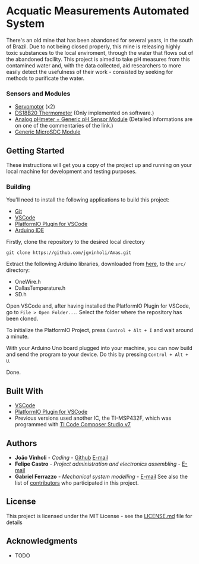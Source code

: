 # Acquatic Measurements Automated System

There's an old mine that has been abandoned for several years, in the south of Brazil. Due to not being closed properly, this mine is releasing highly toxic substances to the local enviroment, through the water that flows out of the abandoned facility. This project is aimed to take pH measures from this contamined water and, with the data collected, aid researchers to more easily detect the usefulness of their work - consisted by seeking for methods to purificate the water.

### Sensors and Modules
* [Servomotor](https://www.wikiwand.com/en/Servomotor) (x2)
* [DS18B20 Thermometer](https://datasheets.maximintegrated.com/en/ds/DS18B20.pdf) (Only implemented on software.)
* [Analog pHmeter + Generic pH Sensor Module](https://forum.arduino.cc/index.php?topic=336012.0) (Detailed informations are on one of the commentaries of the link.)
* [Generic MicroSDC Module](https://www.arduino.cc/en/Tutorial/ReadWrite)

## Getting Started

These instructions will get you a copy of the project up and running on your local machine for development and testing purposes.

### Building
You'll need to install the following applications to build this project:
* [Git](https://git-scm.com/downloads)
* [VSCode](https://code.visualstudio.com/)
* [PlatformIO Plugin for VSCode](http://docs.platformio.org/en/latest/ide/vscode.html)
* [Arduino IDE](https://www.arduino.cc/en/main/software)

Firstly, clone the repository to the desired local directory
```
git clone https://github.com/jgvinholi/Amas.git
```
Extract the following Arduino libraries, downloaded from [here](https://www.arduino.cc/en/Reference/Libraries), to the ``src/`` directory:
* OneWire.h
* DallasTemperature.h
* SD.h

Open VSCode and, after having installed the PlatformIO Plugin for VSCode, go to ``File > Open Folder...``. Select the folder where the repository has been cloned.

To initialize the PlatformIO Project, press ``Control + Alt + I`` and wait around a minute.

With your Arduino Uno board plugged into your machine, you can now build and send the program to your device. Do this by pressing ``Control + Alt + U``.

Done.

## Built With

* [VSCode](https://code.visualstudio.com/)
* [PlatformIO Plugin for VSCode](http://docs.platformio.org/en/latest/ide/vscode.html)
* Previous versions used another IC, the TI-MSP432F, which was programmed with [TI Code Composer Studio v7](http://www.ti.com/tool/ccstudio)


## Authors

* **João Vinholi** - *Coding* - [Github](https://github.com/jgvinholi) [E-mail](mailto:jgvinholi@gmail.com)
* **Felipe Castro** - *Project administration and electronics assembling* - [E-mail](mailto:felipecastrofreitas@gmail.com)
* **Gabriel Ferrazzo** - *Mechanical system modelling* - [E-mail](mailto:gacferrazzo@gmail.com)
See also the list of [contributors](https://github.com/your/project/contributors) who participated in this project.

## License

This project is licensed under the MIT License - see the [LICENSE.md](LICENSE.md) file for details

## Acknowledgments

* TODO

